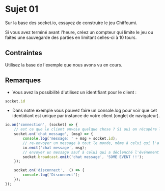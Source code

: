 # Sujet 01

Sur la base des socket.io, essayez de construire le jeu Chiffoumi. 

Si vous avez terminé avant l'heure, créez un compteur qui limite le jeu ou faites une sauvegarde des parties en limitant celles-ci à 10 tours.

## Contraintes 

Utilisez la base de l'exemple que nous avons vu en cours.

## Remarques

- Vous avez la possibilité d'utilisez un identifiant pour le client :

```js
socket.id
```

- Dans notre exemple vous pouvez faire un console.log pour voir que cet identidiant est unique par instance de votre client (onglet de navigateur).

```js
io.on('connection', (socket) => {
    // est ce que le client envoie quelque chose ? Si oui on récupère le message
    socket.on('chat message', (msg) => {
        console.log('message: ' + msg + socket.id);
        // re-envoyer un message à tout le monde, même à celui qui l'a envoyé
        io.emit('chat message', msg);
        // envoyer un message sauf à celui qui a déclenché l'événement
        socket.broadcast.emit('chat message', 'SOME EVENT !!');
    });

    socket.on('disconnect',  () => {
        console.log('Disconnect');
    });
});
```